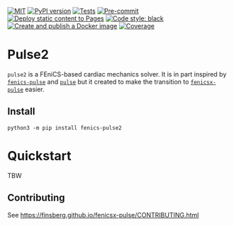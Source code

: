 [![MIT](https://img.shields.io/github/license/finsberg/pulse2)](https://github.com/finsberg/pulse2/blob/main/LICENSE)
[![PyPI version](https://badge.fury.io/py/pulse2.svg)](https://pypi.org/project/fenicsx_pulse/)
[![Tests](https://github.com/finsberg/pulse2/actions/workflows/test.yml/badge.svg)](https://github.com/finsberg/pulse2/actions/workflows/test.yml)
[![Pre-commit](https://github.com/finsberg/pulse2/actions/workflows/pre-commit.yml/badge.svg)](https://github.com/finsberg/pulse2/actions/workflows/pre-commit.yml)
[![Deploy static content to Pages](https://github.com/finsberg/pulse2/actions/workflows/build_docs.yml/badge.svg)](https://github.com/finsberg/pulse2/actions/workflows/build_docs.yml)
[![Code style: black](https://img.shields.io/badge/code%20style-black-000000.svg)](https://github.com/psf/black)
[![Create and publish a Docker image](https://github.com/finsberg/pulse2/actions/workflows/docker-image.yml/badge.svg)](https://github.com/finsberg/pulse2/pkgs/container/fenicsx_pulse)
[![Coverage](https://img.shields.io/endpoint?url=https://gist.githubusercontent.com/finsberg/a7290de789564f03eb6b1ee122fce423/raw/pulse2-coverage.json)](https://img.shields.io/endpoint?url=https://gist.githubusercontent.com/finsberg/a7290de789564f03eb6b1ee122fce423/raw/pulse2-coverage.json)

# Pulse2

`pulse2` is a FEniCS-based cardiac mechanics solver. It is in part inspired by [`fenics-pulse`](https://github.com/finsberg/pulse) and [`pulse`](https://bitbucket.org/peppu/pulse) but it created to make the transition to [`fenicsx-pulse`](https://github.com/finsberg/fenicsx-pulse) easier.

## Install

```
python3 -m pip install fenics-pulse2
```

# Quickstart

TBW


## Contributing
See https://finsberg.github.io/fenicsx-pulse/CONTRIBUTING.html
